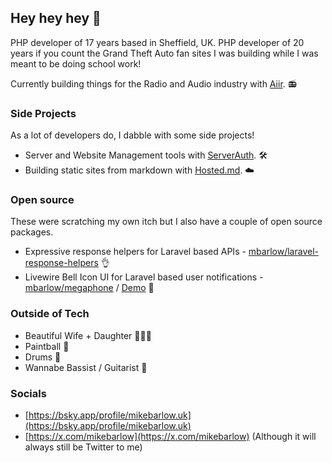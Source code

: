 ## Hey hey hey 👋

PHP developer of 17 years based in Sheffield, UK. PHP developer of 20 years if you count the Grand Theft Auto fan sites I was building while I was meant to be doing school work! 

Currently building things for the Radio and Audio industry with [Aiir](https://aiir.com). 📻

### Side Projects

As a lot of developers do, I dabble with some side projects!

* Server and Website Management tools with [ServerAuth](https://serverauth.com). 🛠️
* Building static sites from markdown with [Hosted.md](https://hosted.md). ☁️ 

### Open source

These were scratching my own itch but I also have a couple of open source packages.

* Expressive response helpers for Laravel based APIs - [mbarlow/laravel-response-helpers](https://github.com/mikebarlow/laravel-response-helpers) 👌
* Livewire Bell Icon UI for Laravel based user notifications - [mbarlow/megaphone](https://github.com/mikebarlow/megaphone) / [Demo](https://megaphone.mikebarlow.co.uk) 📣

### Outside of Tech

* Beautiful Wife + Daughter 👨‍👩‍👧
* Paintball 🔫
* Drums 🥁
* Wannabe Bassist / Guitarist 🎸

### Socials

* [https://bsky.app/profile/mikebarlow.uk](https://bsky.app/profile/mikebarlow.uk)
* [https://x.com/mikebarlow](https://x.com/mikebarlow) (Although it will always still be Twitter to me)

